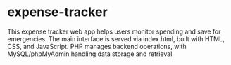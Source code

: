 # expense-tracker
This expense tracker web app helps users monitor spending and save for emergencies. The main interface is served via index.html, built with HTML, CSS, and JavaScript. PHP manages backend operations, with MySQL/phpMyAdmin handling data storage and retrieval
